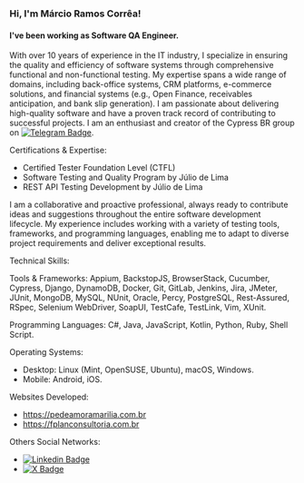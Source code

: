 ### Hi, I'm Márcio Ramos Corrêa!

#### I've been working as Software QA Engineer.

With over 10 years of experience in the IT industry, I specialize in ensuring the quality and efficiency of software systems through comprehensive functional and non-functional testing. My expertise spans a wide range of domains, including back-office systems, CRM platforms, e-commerce solutions, and financial systems (e.g., Open Finance, receivables anticipation, and bank slip generation). I am passionate about delivering high-quality software and have a proven track record of contributing to successful projects. I am an enthusiast and creator of the Cypress BR group on [![Telegram Badge](https://img.shields.io/badge/Telegram-2CA5E0?style=for-the-badge&logo=telegram&logoColor=white)](https://t.me/cypress_br).

Certifications & Expertise:
 - Certified Tester Foundation Level (CTFL)
 - Software Testing and Quality Program by Júlio de Lima
 - REST API Testing Development by Júlio de Lima

I am a collaborative and proactive professional, always ready to contribute ideas and suggestions throughout the entire software development lifecycle. My experience includes working with a variety of testing tools, frameworks, and programming languages, enabling me to adapt to diverse project requirements and deliver exceptional results.

Technical Skills:

Tools & Frameworks:
Appium, BackstopJS, BrowserStack, Cucumber, Cypress, Django, DynamoDB, Docker, Git, GitLab, Jenkins, Jira, JMeter, JUnit, MongoDB, MySQL, NUnit, Oracle, Percy, PostgreSQL, Rest-Assured, RSpec, Selenium WebDriver, SoapUI, TestCafe, TestLink, Vim, XUnit.

Programming Languages:
C#, Java, JavaScript, Kotlin, Python, Ruby, Shell Script.

Operating Systems:
 - Desktop: Linux (Mint, OpenSUSE, Ubuntu), macOS, Windows.
 - Mobile: Android, iOS.

Websites Developed: 
- https://pedeamoramarilia.com.br
- https://fplanconsultoria.com.br

Others Social Networks:  
- [![Linkedin Badge](https://img.shields.io/badge/LinkedIn-0077B5?style=for-the-badge&logo=linkedin&logoColor=white)](https://www.linkedin.com/in/marciorc/)  
- [![X Badge](https://img.shields.io/badge/X-%23000000.svg?style=for-the-badge&logo=X&logoColor=white)](https://x.com/marciorc_)
